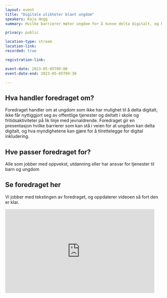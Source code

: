 ```yaml
---
layout: event
title: "Digitale ulikheter blant ungdom"
speakers: Kaja Hegg
summary: Hvilke barrierer møter ungdom for å kunne delta digitalt, og hva er løsningene?

privacy: public

location-type: stream
location-link: 
recorded: true

registration-link: 

event-date: 2023-05-05T09:00
event-date-end: 2023-05-05T09:30

---
```

## Hva handler foredraget om?
Foredraget handler om at ungdom som ikke har mulighet til å delta digitalt, ikke får nyttiggjort seg av offentlige tjenester og deltatt i skole og fritidsaktiviteter på lik linje med jevnaldrende. Foredraget gir en presentasjon hvilke barrierer som kan stå i veien for at ungdom kan delta digitalt, og hva myndighetene kan gjøre for å tilrettelegge for digital inkludering.
## Hve passer foredraget for?
Alle som jobber med oppvekst, utdanning eller har ansvar for tjenester til barn og ungdom

## Se foredraget her

Vi jobber med tekstingen av foredraget, og oppdaterer videoen så fort den er klar.

<iframe title="Video: Digitale ulikheter blant ungdom med Kaja Hegg" src="https://video.qbrick.com/play2/embed/qbrick-player?accountId=763558&mediaId=b468f0a8-347a-4c0e-856d-5914ebc5dab8&configId=qbrick-player&pageStyling=adaptive&autoplay=false&repeat=false&sharing=true&download=false&volume" allowFullScreen="true" frameborder="0" border="0" height="270" width="480"></iframe>
